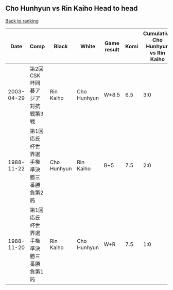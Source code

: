 ## Cho Hunhyun vs Rin Kaiho Head to head

[Back to ranking](../../index.md)




| **Date** | **Comp** | **Black** | **White** | **Game result** | **Komi** | **Cumulative Cho Hunhyun vs Rin Kaiho** | **Cho Hunhyun streak** | **Rin Kaiho streak** | 
| --- | --- | --- | --- | --- | --- | --- | --- | --- |
| 2003-04-29 | 第2回CSK杯囲碁アジア対抗戦第3戦 | Rin Kaiho | Cho Hunhyun | W+8.5 | 6.5 | 3:0 | 3 | 0 | 
| 1988-11-22 | 第1回応氏杯世界選手権準決勝三番勝負第2局 | Cho Hunhyun | Rin Kaiho | B+5 | 7.5 | 2:0 | 2 | 0 | 
| 1988-11-20 | 第1回応氏杯世界選手権準決勝三番勝負第1局 | Rin Kaiho | Cho Hunhyun | W+R | 7.5 | 1:0 | 1 | 0 |




